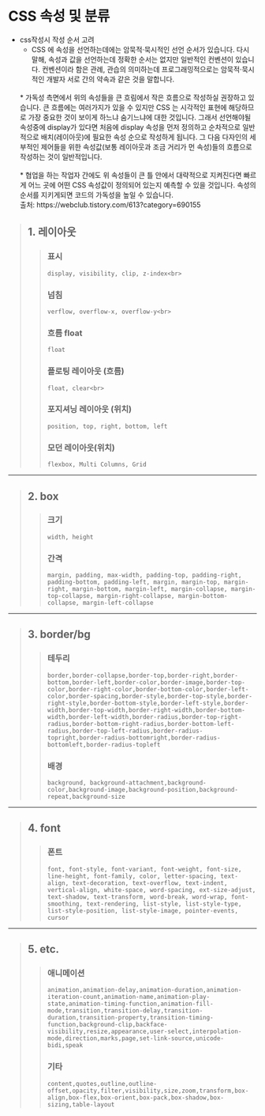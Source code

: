 
# CSS 속성 및 분류
* css작성시 작성 순서 고려
    * CSS 에 속성을 선언하는데에는 암묵적·묵시적인 선언 순서가 있습니다. 다시 말해, 속성과 값을 선언하는데 정확한 순서는 없지만 일반적인 컨벤션이 있습니다. 컨벤션이라 함은 관례, 관습의 의미하는데 프로그래밍적으로는 암묵적·묵시적인 개발자 서로 간의 약속과 같은 것을 말합니다.<br>
    <br>
    * 가독성 측면에서 위의 속성들을 큰 흐림에서 작은 흐름으로 작성하실 권장하고 있습니다. 큰 흐름에는 여러가지가 있을 수 있지만 CSS 는 시각적인 표현에 해당하므로 가장 중요한 것이 보이게 하느냐 숨기느냐에 대한 것입니다. 그래서 선언해야될 속성중에 display가 있다면 처음에 display 속성을 먼저 정의하고 순차적으로 일반적으로 배치(레이아웃)에 필요한 속성 순으로 작성하게 됩니다. 그 다음 다자인의 세부적인 제어들을 위한 속성값(보통 레이아웃과 조금 거리가 먼 속성)들의 흐름으로 작성하는 것이 일반적입니다.<br>
    <br>
    * 협업을 하는 작업자 간에도 위 속성들이 큰 틀 안에서 대략적으로 지켜진다면 빠르게 어느 곳에 어떤 CSS 속성값이 정의되어 있는지 예측할 수 있을 것입니다.
    속성의 순서를 지키게되면 코드의 가독성을 높일 수 있습니다.
    <br>
    출처: https://webclub.tistory.com/613?category=690155
    <br>


> ## 1. 레이아웃
> >### 표시	
> >```
> >display, visibility, clip, z-index<br>
> >```
> >### 넘침
> >```
> >verflow, overflow-x, overflow-y<br>
> >```
> >### 흐름	float
> >```
> >float
> >```
> >### 플로팅 레이아웃 (흐름)
> >```
> >float, clear<br>
> >```
> >### 포지셔닝 레이아웃 (위치)	
> >```
> >position, top, right, bottom, left
> >```
> >### 모던 레이아웃(위치)	
> >```
> >flexbox, Multi Columns, Grid
> >```
---
> ## 2. box
> >### 크기	
> >```
> >width, height
> >```
> >### 간격
> >```
> >margin, padding, max-width, padding-top, padding-right, padding-bottom, padding-left, margin, margin-top, margin-right, margin-bottom, margin-left, margin-collapse, margin-top-collapse, margin-right-collapse, margin-bottom-collapse, margin-left-collapse
> >```
---
> ## 3. border/bg
> >### 테두리	
> >```
> >border,border-collapse,border-top,border-right,border-bottom,border-left,border-color,border-image,border-top-color,border-right-color,border-bottom-color,border-left-color,border-spacing,border-style,border-top-style,border-right-style,border-bottom-style,border-left-style,border-width,border-top-width,border-right-width,border-bottom-width,border-left-width,border-radius,border-top-right-radius,border-bottom-right-radius,border-bottom-left-radius,border-top-left-radius,border-radius-topright,border-radius-bottomright,border-radius-bottomleft,border-radius-topleft
> >```
> >### 배경
> >```
> >background, background-attachment,background-color,background-image,background-position,background-repeat,background-size
> >```
---
> ## 4. font
> >### 폰트	
> >```
> >font, font-style, font-variant, font-weight, font-size, line-height, font-family, color, letter-spacing, text-align, text-decoration, text-overflow, text-indent, vertical-align, white-space, word-spacing, ext-size-adjust, text-shadow, text-transform, word-break, word-wrap, font-smoothing, text-rendering, list-style, list-style-type, list-style-position, list-style-image, pointer-events, cursor
> >```
---
> ## 5. etc.
> >### 애니메이션
> >```
> >animation,animation-delay,animation-duration,animation-iteration-count,animation-name,animation-play-state,animation-timing-function,animation-fill-mode,transition,transition-delay,transition-duration,transition-property,transition-timing-function,background-clip,backface-visibility,resize,appearance,user-select,interpolation-mode,direction,marks,page,set-link-source,unicode-bidi,speak
> >```
> >### 기타
> >```
> >content,quotes,outline,outline-offset,opacity,filter,visibility,size,zoom,transform,box-align,box-flex,box-orient,box-pack,box-shadow,box-sizing,table-layout
> >```
